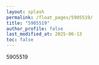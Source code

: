 ```yaml
---
layout: splash
permalink: /float_pages/5905519/
title: "5905519"
author_profile: false
last_modified_at: 2025-06-13
toc: false
---
```

 
5905519
